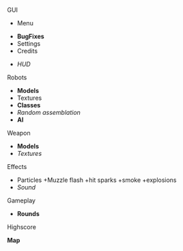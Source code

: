 GUI
* Menu
+ **BugFixes** 
+ Settings
+ Credits
* *HUD*

Robots
* **Models**
* Textures
* **Classes**
* *Random assemblation*
* **AI**
	
Weapon
* **Models**
* *Textures*
	
Effects
* Particles
+Muzzle flash
+hit sparks
+smoke
+explosions
* *Sound*

Gameplay
* **Rounds**
	
Highscore

**Map**